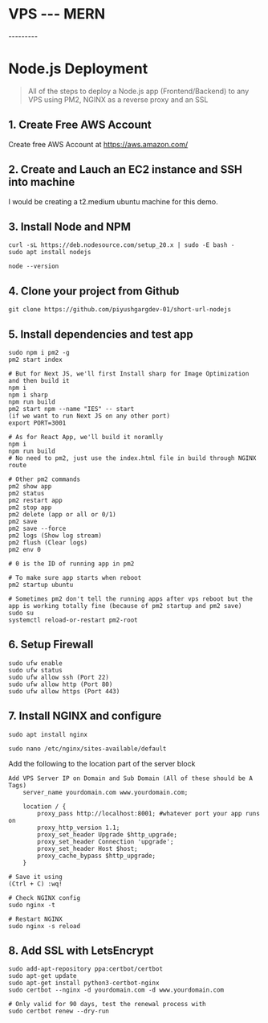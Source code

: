 # VPS --- MERN
*-*-*-*-*-*-*-*-*-*
# Node.js Deployment

> All of the steps to deploy a Node.js app (Frontend/Backend) to any VPS using PM2, NGINX as a reverse proxy and an SSL

## 1. Create Free AWS Account
Create free AWS Account at https://aws.amazon.com/

## 2. Create and Lauch an EC2 instance and SSH into machine
I would be creating a t2.medium ubuntu machine for this demo.

## 3. Install Node and NPM
```
curl -sL https://deb.nodesource.com/setup_20.x | sudo -E bash -
sudo apt install nodejs

node --version
```

## 4. Clone your project from Github
```
git clone https://github.com/piyushgargdev-01/short-url-nodejs
```

## 5. Install dependencies and test app
```
sudo npm i pm2 -g
pm2 start index

# But for Next JS, we'll first Install sharp for Image Optimization and then build it
npm i
npm i sharp
npm run build
pm2 start npm --name "IES" -- start
(if we want to run Next JS on any other port)
export PORT=3001

# As for React App, we'll build it noramlly
npm i
npm run build
# No need to pm2, just use the index.html file in build through NGINX route

# Other pm2 commands
pm2 show app
pm2 status
pm2 restart app
pm2 stop app
pm2 delete (app or all or 0/1)
pm2 save
pm2 save --force
pm2 logs (Show log stream)
pm2 flush (Clear logs)
pm2 env 0

# 0 is the ID of running app in pm2

# To make sure app starts when reboot
pm2 startup ubuntu

# Sometimes pm2 don't tell the running apps after vps reboot but the app is working totally fine (because of pm2 startup and pm2 save)
sudo su
systemctl reload-or-restart pm2-root
```

## 6. Setup Firewall
```
sudo ufw enable
sudo ufw status
sudo ufw allow ssh (Port 22)
sudo ufw allow http (Port 80)
sudo ufw allow https (Port 443)
```

## 7. Install NGINX and configure
```
sudo apt install nginx

sudo nano /etc/nginx/sites-available/default
```
Add the following to the location part of the server block
```
Add VPS Server IP on Domain and Sub Domain (All of these should be A Tags)
    server_name yourdomain.com www.yourdomain.com;

    location / {
        proxy_pass http://localhost:8001; #whatever port your app runs on
        proxy_http_version 1.1;
        proxy_set_header Upgrade $http_upgrade;
        proxy_set_header Connection 'upgrade';
        proxy_set_header Host $host;
        proxy_cache_bypass $http_upgrade;
    }

# Save it using
(Ctrl + C) :wq!
```
```
# Check NGINX config
sudo nginx -t

# Restart NGINX
sudo nginx -s reload
```

## 8. Add SSL with LetsEncrypt
```
sudo add-apt-repository ppa:certbot/certbot
sudo apt-get update
sudo apt-get install python3-certbot-nginx
sudo certbot --nginx -d yourdomain.com -d www.yourdomain.com

# Only valid for 90 days, test the renewal process with
sudo certbot renew --dry-run
```

